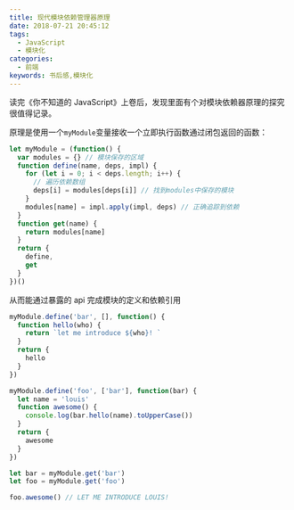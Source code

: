 ```yaml
---
title: 现代模块依赖管理器原理
date: 2018-07-21 20:45:12
tags:
  - JavaScript
  - 模块化
categories:
  - 前端
keywords: 书后感,模块化
---
```


读完《你不知道的 JavaScript》上卷后，发现里面有个对模块依赖器原理的探究很值得记录。

原理是使用一个`myModule`变量接收一个立即执行函数通过闭包返回的函数：

```javascript
let myModule = (function() {
  var modules = {} // 模块保存的区域
  function define(name, deps, impl) {
    for (let i = 0; i < deps.length; i++) {
      // 遍历依赖数组
      deps[i] = modules[deps[i]] // 找到modules中保存的模块
    }
    modules[name] = impl.apply(impl, deps) // 正确追踪到依赖
  }
  function get(name) {
    return modules[name]
  }
  return {
    define,
    get
  }
})()
```

从而能通过暴露的 api 完成模块的定义和依赖引用

```javascript
myModule.define('bar', [], function() {
  function hello(who) {
    return `let me introduce ${who}! `
  }
  return {
    hello
  }
})

myModule.define('foo', ['bar'], function(bar) {
  let name = 'louis'
  function awesome() {
    console.log(bar.hello(name).toUpperCase())
  }
  return {
    awesome
  }
})

let bar = myModule.get('bar')
let foo = myModule.get('foo')

foo.awesome() // LET ME INTRODUCE LOUIS!
```
